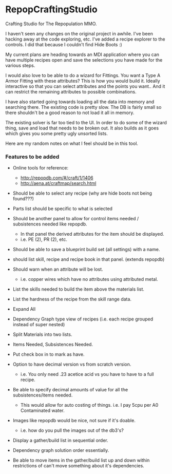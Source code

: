 # RepopCraftingStudio
Crafting Studio for The Repopulation MMO.

I haven't seen any changes on the original project in awhile.  I've been hacking away at the code exploring, etc.
I've added a recipe explorer to the controls.  I did that because I couldn't find Hide Boots :)

My current plans are heading towards an MDI application where you can have multiple recipes open and save the selections you have made for the various steps.

I would also love to be able to do a wizard for Fittings.  You want a Type A Armor Fitting with these attributes?  This is how you would build it.
Ideally interactive so that you can select attributes and the points you want.. And it can restrict the remaining attributes to possible combinations.

I have also started going towards loading all the data into memory and searching there.  The existing code is pretty slow.  The DB is fairly small so there shouldn't be a good reason to not load it all in memory.

The existing solver is far too tied to the UI.  In order to do some of the wizard thing, save and load that needs to be broken out.
It also builds as it goes which gives you some pretty ugly unsorted lists.


Here are my random notes on what I feel should be in this tool.
### **Features to be added**
 * Online tools for reference:
   - http://repopdb.com/#/craft/1/1406
   - http://aena.at/craftmap/search.html
 * Should be able to select any recipe (why are hide boots not being found???)
 * Parts list should be specific to what is selected
 * Should be another panel to allow for control items needed / subsistences needed like repopdb.
   - In that panel the derived attributes for the item should be displayed.
   - i.e. PE (2), PR (2), etc.
 * Should be able to save a blueprint build set (all settings) with a name.
 * should list skill, recipe and recipe book in that panel. (extends repopdb)
 * Should warn when an attribute will be lost.
   - i.e. copper wires which have no attributes using attributed metal.

 * List the skills needed to build the item above the materials list.
 * List the hardness of the recipe from the skill range data.
 * Expand All
 * Dependency Graph type view of recipes (i.e. each recipe grouped instead of super nested)

 * Split Materials into two lists.
 * Items Needed, Subsistences Needed.
 * Put check box in to mark as have.
 * Option to have decimal version vs from scratch version.
   - i.e. You only need .23 acetice acid vs you have to have to a full recipe.

 * Be able to specify decimal amounts of value for all the subsistences/items needed.
   - This would allow for auto costing of things. i.e. I pay 5cpu per A0 Contaminated water.

 * Images like repopdb would be nice, not sure if it's doable.
   - i.e. how do you pull the images out of the db3's?

 * Display a gather/build list in sequential order.
 * Dependency graph solution order essentially.
 * Be able to move items in the gather/build list up and down within restrictions of can't move something about it's dependencies.

